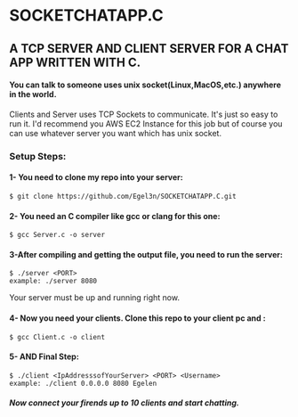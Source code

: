 # SOCKETCHATAPP.C
## A TCP SERVER AND CLIENT SERVER FOR A CHAT APP WRITTEN WITH C.



#### You can talk to someone uses unix socket(Linux,MacOS,etc.) anywhere in the world.
Clients and Server uses TCP Sockets to communicate. It's just so easy to run it.
I'd recommend you AWS EC2 Instance for this job but of course you can use whatever server you want which has unix socket.

### Setup Steps:

#### 1- You need to clone my repo into your server:
```
$ git clone https://github.com/Egel3n/SOCKETCHATAPP.C.git
```
#### 2- You need an C compiler like gcc or clang for this one:
```
$ gcc Server.c -o server 
```
#### 3-After compiling and getting the output file, you need to run the server:
```
$ ./server <PORT>
example: ./server 8080
```
Your server must be up and running right now.

#### 4- Now you need your clients. Clone this repo to your client pc and :
```
$ gcc Client.c -o client
```
#### 5- AND Final Step:
```
$ ./client <IpAddresssofYourServer> <PORT> <Username>
example: ./client 0.0.0.0 8080 Egelen
```

##### Now connect your firends up to 10 clients and start chatting.
